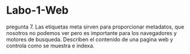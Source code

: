 # Labo-1-Web

pregunta 7.
Las etiquetas meta sirven para proporcionar metadatos, que nosotros no podemos ver pero es importante para los navegadores y motores de busqueda. Describen el contenido de una pagina web y controla como se muestra e indexa.
